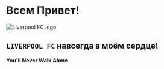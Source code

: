 # Всем Привет!
![Liverpool FC logo](Liverpool_FC.png)
## **`LIVERPOOL FC`** навсегда в моём сердце! 
**You'll Never Walk Alone**
